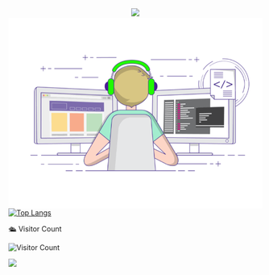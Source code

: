 

<!--
**vanillakiwi/vanillakiwi** is a ✨ _special_ ✨ repository because its `README.md` (this file) appears on your GitHub profile.

Here are some ideas to get you started:

- 🔭 I’m currently working on ...
- 🌱 I’m currently learning ...
- 👯 I’m looking to collaborate on ...
- 🤔 I’m looking for help with ...
- 💬 Ask me about ...
- 📫 How to reach me: ...
- 😄 Pronouns: ...
- ⚡ Fun fact: ...
-->
<div align="center">
    <a href="https://blog.sunguoqi.com/">
      <img src="https://readme-typing-svg.herokuapp.com/?lines=Hello%2C%20World!;Have a good one!&center=true&size=27" />
    </a>
  </div>
 
 
<img align="right" top='120' alt="GIF" src="https://raw.githubusercontent.com/devSouvik/devSouvik/master/gif3.gif" width="580"/>  

[![Top Langs](https://github-readme-stats.vercel.app/api/top-langs/?username=vanillakiwi&layout=compact)](https://github.com/vanillakiwi/github-readme-stats)




🛳  Visitor Count 

![Visitor Count](https://profile-counter.glitch.me/all-smile/count.svg)

![](https://raw.githubusercontent.com/shihuili1218/shihuili1218/output/github-contribution-grid-snake.svg)

